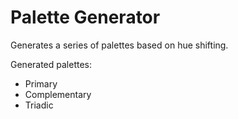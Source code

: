 # Palette Generator
Generates a series of palettes based on hue shifting.

Generated palettes:
* Primary
* Complementary
* Triadic